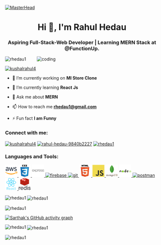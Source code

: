 [![MasterHead](https://pbs.twimg.com/media/DQlOsZyVAAAXfAx.jpg)](https://rhedau1.io)
<h1 align="center">Hi 👋, I'm Rahul Hedau</h1>
<h3 align="center">Aspiring Full-Stack-Web Developer | Learning MERN Stack at @FunctionUp.</h3>
<img align= "right" alt= "coding" width="400" src = "https://cdn.dribbble.com/users/1162077/screenshots/3848914/programmer.gif">

<p align="left"> <img src="https://komarev.com/ghpvc/?username=rhedau1&label=Profile%20views&color=0e75b6&style=flat" alt="rhedau1" /> </p>

<p align="left"> <a href="https://twitter.com/kushalrahul4" target="blank"><img src="https://img.shields.io/twitter/follow/kushalrahul4?logo=twitter&style=for-the-badge" alt="kushalrahul4" /></a> </p>

- 🔭 I’m currently working on **MI Store Clone**

- 🌱 I’m currently learning **React Js**

- 💬 Ask me about **MERN**

- 📫 How to reach me **rhedau1@gmail.com**

- ⚡ Fun fact **I am Funny**

<h3 align="left">Connect with me:</h3>
<p align="left">
<a href="https://twitter.com/kushalrahul4" target="blank"><img align="center" src="https://raw.githubusercontent.com/rahuldkjain/github-profile-readme-generator/master/src/images/icons/Social/twitter.svg" alt="kushalrahul4" height="30" width="40" /></a>
<a href="https://linkedin.com/in/rahul-hedau-9840b2227" target="blank"><img align="center" src="https://raw.githubusercontent.com/rahuldkjain/github-profile-readme-generator/master/src/images/icons/Social/linked-in-alt.svg" alt="rahul-hedau-9840b2227" height="30" width="40" /></a>
<a href="https://fb.com/rhedau1" target="blank"><img align="center" src="https://raw.githubusercontent.com/rahuldkjain/github-profile-readme-generator/master/src/images/icons/Social/facebook.svg" alt="rhedau1" height="30" width="40" /></a>
</p>

<h3 align="left">Languages and Tools:</h3>
<p align="left"> <a href="https://aws.amazon.com" target="_blank" rel="noreferrer"> <img src="https://raw.githubusercontent.com/devicons/devicon/master/icons/amazonwebservices/amazonwebservices-original-wordmark.svg" alt="aws" width="40" height="40"/> </a> <a href="https://www.w3schools.com/css/" target="_blank" rel="noreferrer"> <img src="https://raw.githubusercontent.com/devicons/devicon/master/icons/css3/css3-original-wordmark.svg" alt="css3" width="40" height="40"/> </a> <a href="https://expressjs.com" target="_blank" rel="noreferrer"> <img src="https://raw.githubusercontent.com/devicons/devicon/master/icons/express/express-original-wordmark.svg" alt="express" width="40" height="40"/> </a> <a href="https://firebase.google.com/" target="_blank" rel="noreferrer"> <img src="https://www.vectorlogo.zone/logos/firebase/firebase-icon.svg" alt="firebase" width="40" height="40"/> </a> <a href="https://git-scm.com/" target="_blank" rel="noreferrer"> <img src="https://www.vectorlogo.zone/logos/git-scm/git-scm-icon.svg" alt="git" width="40" height="40"/> </a> <a href="https://www.w3.org/html/" target="_blank" rel="noreferrer"> <img src="https://raw.githubusercontent.com/devicons/devicon/master/icons/html5/html5-original-wordmark.svg" alt="html5" width="40" height="40"/> </a> <a href="https://developer.mozilla.org/en-US/docs/Web/JavaScript" target="_blank" rel="noreferrer"> <img src="https://raw.githubusercontent.com/devicons/devicon/master/icons/javascript/javascript-original.svg" alt="javascript" width="40" height="40"/> </a> <a href="https://www.mongodb.com/" target="_blank" rel="noreferrer"> <img src="https://raw.githubusercontent.com/devicons/devicon/master/icons/mongodb/mongodb-original-wordmark.svg" alt="mongodb" width="40" height="40"/> </a> <a href="https://nodejs.org" target="_blank" rel="noreferrer"> <img src="https://raw.githubusercontent.com/devicons/devicon/master/icons/nodejs/nodejs-original-wordmark.svg" alt="nodejs" width="40" height="40"/> </a> <a href="https://postman.com" target="_blank" rel="noreferrer"> <img src="https://www.vectorlogo.zone/logos/getpostman/getpostman-icon.svg" alt="postman" width="40" height="40"/> </a> <a href="https://reactjs.org/" target="_blank" rel="noreferrer"> <img src="https://raw.githubusercontent.com/devicons/devicon/master/icons/react/react-original-wordmark.svg" alt="react" width="40" height="40"/> </a> <a href="https://redis.io" target="_blank" rel="noreferrer"> <img src="https://raw.githubusercontent.com/devicons/devicon/master/icons/redis/redis-original-wordmark.svg" alt="redis" width="40" height="40"/> </a> </p>

<p><img align="left" src="https://github-readme-stats.vercel.app/api/top-langs?username=rhedau1&show_icons=true&locale=en&layout=compact" alt="rhedau1" /></p>

<p>&nbsp;<img align="center" src="https://github-readme-stats.vercel.app/api?username=rhedau1&show_icons=true&locale=en" alt="rhedau1" /></p>

<p><img align="center" src="https://github-readme-streak-stats.herokuapp.com/?user=rhedau1&" alt="rhedau1" /></p>

[![Sarthak's GitHub activity graph](https://activity-graph.herokuapp.com/graph?username=rhedau1&&theme=xcode)](https://github.com/rhedau1)

<p><img align="left" src="https://github-readme-stats.vercel.app/api/top-langs?username=rhedau1&show_icons=true&locale=en&layout=compact&theme=tokyonight" alt="rhedau1" /></p>

<p>&nbsp;<img align="center" src="https://github-readme-stats.vercel.app/api?username=rhedau1&show_icons=true&locale=en&theme=tokyonight" alt="rhedau1" /></p>

<p><img align="center" src="https://github-readme-streak-stats.herokuapp.com/?user=rhedau1&&theme=tokyonight" alt="rhedau1" /></p>
